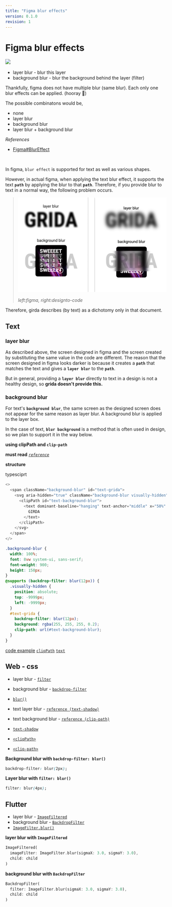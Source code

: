 ```yaml
---
title: "Figma blur effects"
version: 0.1.0
revision: 1
---
```


# Figma blur effects

![](https://static.figma.com/uploads/9def6cce093b164306328ee228028155d13d72d0)

- layer blur - blur this layer
- background blur - blur the background behind the layer (filter)

Thankfully, figma does not have multiple blur (same blur). Each only one blur effects can be applied. (hooray 🥳)

The possible combinatons would be,

- none
- layer blur
- background blur
- layer blur + background blur

_References_

- [Figma#BlurEffect](https://www.figma.com/plugin-docs/api/Effect/#blureffect)

<br/>

In figma, `blur effect` is supported for text as well as various shapes.

However, in actual figma, when applying the text blur effect, it supports the text **`path`** by applying the blur to that **`path`**. Therefore, if you provide blur to text in a normal way, the following problem occurs.

> ![](assets/figma-blur-diff.png)
>
> _left:figma, right:designto-code_

Therefore, girda describes (by text) as a dichotomy only in that document.

## **Text**

### layer blur

As described above, the screen designed in figma and the screen created by substituting the same value in the code are different. The reason that the screen designed in figma looks darker is because it creates a **`path`** that matches the text and gives a **`layer blur`** to the **`path`**.

But in general, providing a **`layer blur`** directly to text in a design is not a healthy design, so **grida doesn't provide this.**

### background blur

For text's **`background blur`**, the same screen as the designed screen does not appear for the same reason as layer blur. A background blur is applied to the layer box.

In the case of text, **`blur background`** is a method that is often used in design, so we plan to support it in the way below.

**using clipPath and `clip-path`**

**must read**
_[`reference`](https://codepen.io/chriscoyier/pen/YzKWYWa)_

**structure**

typesciprt

```typescript
<>
  <span className="background-blur" id="text-grida">
    <svg aria-hidden="true" className="background-blur visually-hidden">
      <clipPath id="text-background-blur">
        <text dominant-baseline="hanging" text-anchor="middle" x="50%" y="0em">
          GIRDA
        </text>
      </clipPath>
    </svg>
  </span>
</>
```

```css
.background-blur {
  width: 100%;
  font: 8vw system-ui, sans-serif;
  font-weight: 900;
  height: 150px;
}
@supports (backdrop-filter: blur(12px)) {
  .visually-hidden {
    position: absolute;
    top: -9999px;
    left: -9999px;
  }
  #text-grida {
    backdrop-filter: blur(12px);
    background: rgba(255, 255, 255, 0.2);
    clip-path: url(#text-background-blur);
  }
}
```

[code example](https://codepen.io/you-j/pen/PojvOrr)
[`clipPath`](https://developer.mozilla.org/en-US/docs/Web/SVG/Element/clipPath)
[`text`](https://developer.mozilla.org/en-US/docs/Web/HTML)

## Web - css

- layer blur - [`filter`](https://developer.mozilla.org/en-US/docs/Web/CSS/filter)
- background blur - [`backdrop-filter`](https://developer.mozilla.org/en-US/docs/Web/CSS/backdrop-filter)
- [`blur()`](<https://developer.mozilla.org/en-US/docs/Web/CSS/filter-function/blur()>)

- text layer blur - [`reference (text-shadow)`](https://css-tricks.com/fun-with-blurred-text/)
- text background blur - [`reference (clip-path)`](https://css-tricks.com/a-glassy-and-classy-text-effect/)
- [`text-shadow`](https://developer.mozilla.org/en-US/docs/Web/CSS/text-shadow)
- [`<clipPath>`](https://developer.mozilla.org/en-US/docs/Web/SVG/Element/clipPath)
- [`<clip-path>`](https://developer.mozilla.org/en-US/docs/Web/CSS/clip-path)

**Background blur with `backdrop-filter: blur()`**

```css
backdrop-filter: blur(2px);
```

**Layer blur with `filter: blur()`**

```css
filter: blur(4px);
```

## Flutter

<!-- Adding layer / background blur in flutter is little bit more trickier than css -->

- layer blur - [`ImageFiltered`](https://api.flutter.dev/flutter/widgets/ImageFiltered-class.html)
- background blur - [`BackdropFilter`](https://api.flutter.dev/flutter/widgets/BackdropFilter-class.html)
- [`ImageFilter.blur()`](https://api.flutter.dev/flutter/dart-ui/ImageFilter/ImageFilter.blur.html)

**layer blur with `ImageFiltered`**

```dart
ImageFiltered(
  imageFilter: ImageFilter.blur(sigmaX: 3.0, sigmaY: 3.0),
  child: child
)
```

**background blur with `BackdropFilter`**

```dart
BackdropFilter(
  filter: ImageFilter.blur(sigmaX: 3.0, sigmaY: 3.0),
  child: child
)
```
